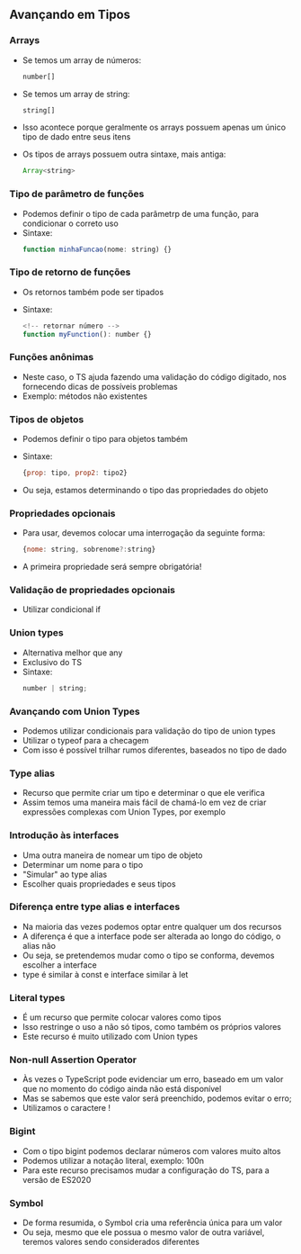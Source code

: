 ## Avançando em Tipos

### Arrays

-   Se temos um array de números:

    ```jsx
    number[]
    ```

-   Se temos um array de string:

    ```jsx
    string[]
    ```

-   Isso acontece porque geralmente os arrays possuem apenas um único tipo de dado entre seus itens

-   Os tipos de arrays possuem outra sintaxe, mais antiga:

    ```jsx
    Array<string>
    ```

### Tipo de parâmetro de funções

-   Podemos definir o tipo de cada parâmetrp de uma função, para condicionar o correto uso
-   Sintaxe:
    ```jsx
    function minhaFuncao(nome: string) {}
    ```

### Tipo de retorno de funções

-   Os retornos também pode ser tipados
-   Sintaxe:

    ```jsx
    <!-- retornar número -->
    function myFunction(): number {}
    ```

### Funções anônimas

-   Neste caso, o TS ajuda fazendo uma validação do código digitado, nos fornecendo dicas de possíveis problemas
-   Exemplo: métodos não existentes

### Tipos de objetos

-   Podemos definir o tipo para objetos também
-   Sintaxe:

    ```jsx
    {prop: tipo, prop2: tipo2}
    ```

-   Ou seja, estamos determinando o tipo das propriedades do objeto

### Propriedades opcionais

-   Para usar, devemos colocar uma interrogação da seguinte forma:

    ```jsx
    {nome: string, sobrenome?:string}
    ```

-   A primeira propriedade será sempre obrigatória!

### Validação de propriedades opcionais

-   Utilizar condicional if

### Union types

-   Alternativa melhor que any
-   Exclusivo do TS
-   Sintaxe:
    ```jsx
    number | string;
    ```

### Avançando com Union Types

-   Podemos utilizar condicionais para validação do tipo de union types
-   Utilizar o typeof para a checagem
-   Com isso é possível trilhar rumos diferentes, baseados no tipo de dado

### Type alias

-   Recurso que permite criar um tipo e determinar o que ele verifica
-   Assim temos uma maneira mais fácil de chamá-lo em vez de criar expressões complexas com Union Types, por exemplo

### Introdução às interfaces

-   Uma outra maneira de nomear um tipo de objeto
-   Determinar um nome para o tipo
-   "Simular" ao type alias
-   Escolher quais propriedades e seus tipos

### Diferença entre type alias e interfaces

-   Na maioria das vezes podemos optar entre qualquer um dos recursos
-   A diferença é que a interface pode ser alterada ao longo do código, o alias não
-   Ou seja, se pretendemos mudar como o tipo se conforma, devemos escolher a interface
-   type é similar à const e interface similar à let

### Literal types

-   É um recurso que permite colocar valores como tipos
-   Isso restringe o uso a não só tipos, como também os próprios valores
-   Este recurso é muito utilizado com Union types

### Non-null Assertion Operator

-   Às vezes o TypeScript pode evidenciar um erro, baseado em um valor que no momento do código ainda não está disponível
-   Mas se sabemos que este valor será preenchido, podemos evitar o erro;
-   Utilizamos o caractere !

### Bigint

-   Com o tipo bigint podemos declarar números com valores muito altos
-   Podemos utilizar a notação literal, exemplo: 100n
-   Para este recurso precisamos mudar a configuração do TS, para a versão de ES2020

### Symbol

-   De forma resumida, o Symbol cria uma referência única para um valor
-   Ou seja, mesmo que ele possua o mesmo valor de outra variável, teremos valores sendo considerados diferentes
